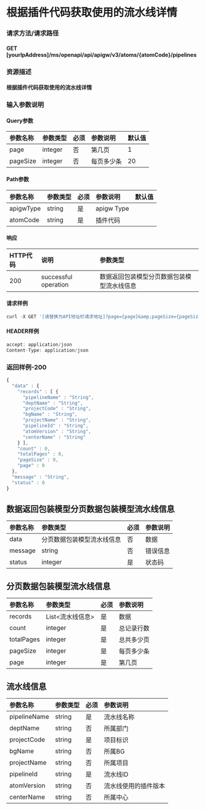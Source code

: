 # 根据插件代码获取使用的流水线详情

### 请求方法/请求路径

#### GET  \[yourIpAddress\]/ms/openapi/api/apigw/v3/atoms/{atomCode}/pipelines

### 资源描述

#### 根据插件代码获取使用的流水线详情

### 输入参数说明

#### Query参数

| 参数名称 | 参数类型 | 必须 | 参数说明 | 默认值 |
| :--- | :--- | :--- | :--- | :--- |
| page | integer | 否 | 第几页 | 1 |
| pageSize | integer | 否 | 每页多少条 | 20 |

#### Path参数

| 参数名称 | 参数类型 | 必须 | 参数说明 | 默认值 |
| :--- | :--- | :--- | :--- | :--- |
| apigwType | string | 是 | apigw Type |  |
| atomCode | string | 是 | 插件代码 |  |

#### 响应

| HTTP代码 | 说明 | 参数类型 |
| :--- | :--- | :--- |
| 200 | successful operation | 数据返回包装模型分页数据包装模型流水线信息 |

#### 请求样例

```javascript
curl -X GET '[请替换为API地址栏请求地址]?page={page}&amp;pageSize={pageSize}'
```

#### HEADER样例

```javascript
accept: application/json
Content-Type: application/json
```

### 返回样例-200

```javascript
{
  "data" : {
    "records" : [ {
      "pipelineName" : "String",
      "deptName" : "String",
      "projectCode" : "String",
      "bgName" : "String",
      "projectName" : "String",
      "pipelineId" : "String",
      "atomVersion" : "String",
      "centerName" : "String"
    } ],
    "count" : 0,
    "totalPages" : 0,
    "pageSize" : 0,
    "page" : 0
  },
  "message" : "String",
  "status" : 0
}
```

## 数据返回包装模型分页数据包装模型流水线信息

| 参数名称 | 参数类型 | 必须 | 参数说明 |
| :--- | :--- | :--- | :--- |
| data | 分页数据包装模型流水线信息 | 否 | 数据 |
| message | string | 否 | 错误信息 |
| status | integer | 是 | 状态码 |

## 分页数据包装模型流水线信息

| 参数名称 | 参数类型 | 必须 | 参数说明 |
| :--- | :--- | :--- | :--- |
| records | List&lt;流水线信息&gt; | 是 | 数据 |
| count | integer | 是 | 总记录行数 |
| totalPages | integer | 是 | 总共多少页 |
| pageSize | integer | 是 | 每页多少条 |
| page | integer | 是 | 第几页 |

## 流水线信息

| 参数名称 | 参数类型 | 必须 | 参数说明 |
| :--- | :--- | :--- | :--- |
| pipelineName | string | 是 | 流水线名称 |
| deptName | string | 否 | 所属部门 |
| projectCode | string | 是 | 项目标识 |
| bgName | string | 否 | 所属BG |
| projectName | string | 否 | 所属项目 |
| pipelineId | string | 是 | 流水线ID |
| atomVersion | string | 否 | 流水线使用的插件版本 |
| centerName | string | 否 | 所属中心 |

